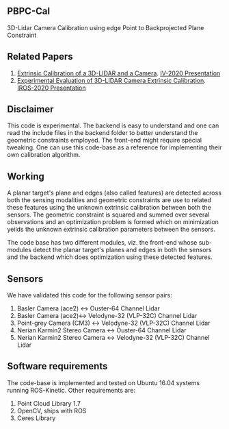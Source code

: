 ## PBPC-Cal
3D-Lidar Camera Calibration using  edge Point to Backprojected Plane Constraint

## Related Papers
1. [Extrinsic Calibration of a 3D-LIDAR and a Camera](https://arxiv.org/abs/2003.01213). [IV-2020 Presentation](https://www.youtube.com/watch?v=GyoPNhvupfg&t=1s)
2. [Experimental Evaluation of 3D-LIDAR Camera Extrinsic Calibration](https://arxiv.org/abs/2007.01959). [IROS-2020 Presentation](https://www.youtube.com/watch?v=cnBgSQyAj5E)

## Disclaimer
This code is experimental. The backend is easy to understand and one can read the include files in the backend folder to better understand the geometric constraints employed. The front-end might require special tweaking. One can use this code-base as a reference for implementing their own calibration algorithm. 

## Working
A planar target's plane and edges (also called features) are detected across both the sensing modalities and geometric constraints are use to related these features using the unknown extrinsic calibration between both the sensors. The geometric constraint is squared and summed over several observations and an optimization problem is formed which on minimization yeilds the unknown extrinsic calibration parameters between the sensors. 

The code base has two different modules, viz. the front-end whose sub-modules detect the planar target's planes and edges in both the sensors and the backend which does optimization using these detected features.

## Sensors 
We have validated this code for the following sensor pairs:
1. Basler Camera (ace2) <-> Ouster-64 Channel Lidar
2. Basler Camera (ace2)<-> Velodyne-32 (VLP-32C) Channel Lidar
3. Point-grey Camera (CM3) <-> Velodyne-32 (VLP-32C) Channel Lidar
4. Nerian Karmin2 Stereo Camera <-> Ouster-64 Channel Lidar
5. Nerian Karmin2 Stereo Camera <-> Velodyne-32 (VLP-32C) Channel Lidar

## Software requirements
The code-base is implemented and tested on Ubuntu 16.04 systems running ROS-Kinetic. Other requirements are:
1. Point Cloud Library 1.7
2. OpenCV, ships with ROS
3. Ceres Library

